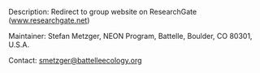 Description: Redirect to group website on ResearchGate (www.researchgate.net)

Maintainer: Stefan Metzger, NEON Program, Battelle, Boulder, CO 80301, U.S.A.

Contact: smetzger@battelleecology.org

